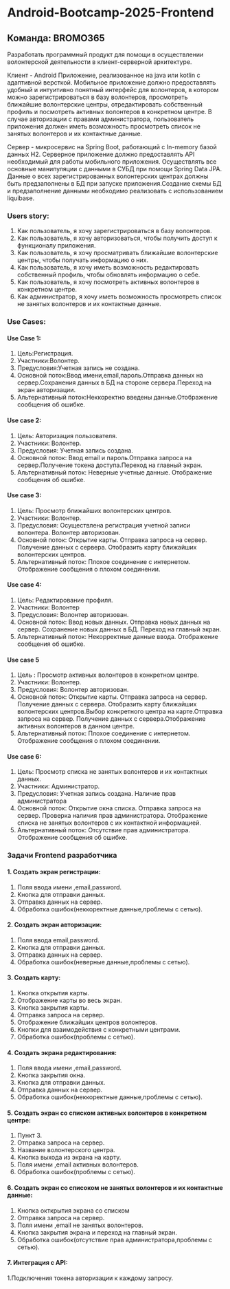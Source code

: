 # Android-Bootcamp-2025-Frontend
## Команда: BROMO365
Разработать программный продукт для помощи в осуществлении волонтерской деятельности в клиент-серверной архитектуре.

Клиент - Android Приложение, реализованное на java или kotlin с адаптивной версткой. Мобильное приложение должно предоставлять удобный и интуитивно понятный интерфейс для волонтеров, в котором можно зарегистрироваться в базу волонтеров, просмотреть ближайшие волонтерские центры, отредактировать собственный профиль и посмотреть активных волонтеров в конкретном центре. В случае авторизации с правами администратора, пользователь приложения должен иметь возможность просмотреть список не занятых волонтеров и их контактные данные.

Сервер - микросервис на Spring Boot, работающий с In-memory базой данных H2. Серверное приложение должно предоставлять API необходимый для работы мобильного приложения. Осуществлять все основные манипуляции с данными в СУБД при помощи Spring Data JPA. Данные о всех зарегистрированных волонтерских центрах должны быть предзаполнены в БД при запуске приложения.Создание схемы БД и предзаполнение данными необходимо реализовать с использованием liquibase.

### Users story:
1. Как пользователь, я хочу зарегистрироваться в базу волонтеров.
2.  Как пользователь, я хочу авторизоваться, чтобы получить доступ к функционалу приложения.
3. Как пользователь, я хочу просматривать ближайшие волонтерские центры, чтобы получать информацию о них.
4. Как пользователь, я хочу иметь возможность редактировать собственный профиль, чтобы обновлять информацию о себе.
5. Как пользователь, я хочу посмотреть активных волонтеров в конкретном центре.
6. Как администратор, я хочу иметь возможность просмотреть список не занятых волонтеров и их контактные данные.

### Use Cases:
#### Use Case 1:
1. Цель:Регистрация.
2. Участники:Волонтер.
3. Предусловия:Учетная запись не создана.
4. Основной поток:Ввод имени,email,пароль.Отправка данных на сервер.Сохранения данных в БД на стороне сервера.Переход на экран авторизации.
5. Альтернативный поток:Неккоректно введены данные.Отображение сообщения об ошибке.
#### Use case 2:
1. Цель: Авторизация пользователя.
2. Участники: Волонтер.
3. Предусловия: Учетная запись создана.
4. Основной поток: Ввод email и пароль.Отправка запроса на сервер.Получение токена доступа.Переход на главный экран.
5. Альтернативный поток: Неверные учетные данные. Отображение сообщения об ошибке.
#### Use case 3:
1. Цель: Просмотр ближайших волонтерских центров.
2. Участники: Волонтер.
3. Предусловия: Осуществлена регистрация учетной записи волонтера. Волонтер авторизован.
4. Основной поток: Открытие карты. Отправка запроса на сервер. Получение данных с сервера. Отобразить карту ближайших волонтерских центров.
5. Альтернативный поток: Плохое соединение с интернетом. Отображение сообщения о плохом соединении.
#### Use case 4:
1. Цель: Редактирование профиля.
2. Участники: Волонтер
3. Предусловия: Волонтер авторизован.
4. Основной поток: Ввод новых данных. Отправка новых данных на сервер. Сохранение новых данных в БД. Переход на главный экран.
5. Альтернативный поток: Некорректные данные ввода. Отображение сообщения об ошибке.
#### Use case 5
1. Цель : Просмотр активных волонтеров в конкретном центре.
2. Участники: Волонтер.
3. Предусловия: Волонтер авторизован.
4. Основной поток: Открытие карты. Отправка запроса на сервер. Получение данных с сервера. Отобразить карту ближайших волонтерских центров.Выбор конкретного центра на карте.Отправка запроса на сервер. Получение данных с сервера.Отображение активных волонтеров в данном центре.
5. Альтернативный поток: Плохое соединение с интернетом. Отображение сообщения о плохом соединении.
#### Use case 6:
1. Цель: Просмотр списка не занятых волонтеров и их контактных данных.
2. Участники: Администратор.
3. Предусловия: Учетная запись создана. Наличие прав администратора
4. Основной поток: Открытие окна списка. Отправка запроса на сервер. Проверка наличия прав администратора. Отображение списка не занятых волонтеров с их контактной информацией.
5. Альтернативный поток: Отсутствие прав администратора. Отображение сообщения об ошибке.

### Задачи Frontend разработчика

#### 1. Создать экран регистрации:
1. Поля ввода имени ,email,password.
2. Кнопка для отправки данных.
3. Отправка данных на сервер.
4. Обработка ошибок(неккоректные  данные,проблемы с сетью).
#### 2. Создать экран авторизации:
1. Поля ввода email,password.
2. Кнопка для отправки данных.
3. Отправка данных на сервер.
4. Обработка ошибок(неверные  данные,проблемы с сетью).
#### 3. Создать карту:
1. Кнопка открытия карты.
2. Отображение карты во весь экран.
3. Кнопка закрытия карты.
4. Отправка запроса на сервер.
5. Отображение ближайших центров волонтеров.
6. Кнопки для взаимодействия с конкретными центрами.
7. Обработка ошибок(проблемы с сетью).
#### 4. Создать экрана редактирования:
1. Поля ввода имени ,email,password.
2. Кнопка закрытия окна. 
3. Кнопка для отправки данных.
4. Отправка данных на сервер.
5. Обработка ошибок(неккоректные  данные,проблемы с сетью).
#### 5. Создать экран со списком активных волонтеров в конкретном центре:
1. Пункт 3.
2. Отправка запроса на сервер.
3. Название волонтерского центра.
4. Кнопка выхода из экрана на карту.
5. Поля имени ,email активных волонтеров.
6. Обработка ошибок(проблемы с сетью).
#### 6. Создать экран со списоком не занятых волонтеров и их контактные данные:
1. Кнопка окткрытия экрана со списком
2. Отправка запроса на сервер.
3. Поля имени ,email не занятых волонтеров.
4. Кнопка закрытия экрана и переход на главный экран.
5. Обработка ошибок(отсутствие прав администратора,проблемы с сетью).
#### 7. Интеграция с API:
1.Подключения токена авторизации к каждому запросу.
